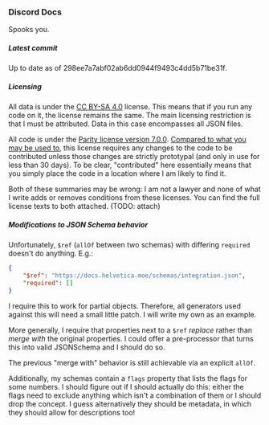 ### Discord Docs

Spooks you.

##### Latest commit

Up to date as of 298ee7a7abf02ab6dd0944f9493c4dd5b71be31f.

##### Licensing

All data is under the [CC BY-SA 4.0](https://creativecommons.org/licenses/by-sa/4.0/) license. This means that if you run any code on it, the license remains the same. The main licensing restriction is that I must be attributed. Data in this case encompasses all JSON files.

All code is under the [Parity license version 7.0.0](https://paritylicense.com/versions/7.0.0). [Compared to what you may be used to](https://github.com/licensezero/parity-public-license#comparing), this license requires any changes to the code to be contributed unless those changes are strictly prototypal (and only in use for less than 30 days). To be clear, "contributed" here essentially means that you simply place the code in a location where I am likely to find it.

Both of these summaries may be wrong: I am not a lawyer and none of what I write adds or removes conditions from these licenses. You can find the full license texts to both attached. (TODO: attach)

##### Modifications to JSON Schema behavior

Unfortunately, `$ref` (`allOf` between two schemas) with differing `required` doesn't do anything. E.g.:

```json
{
    "$ref": "https://docs.helvetica.moe/schemas/integration.json",
    "required": []
}
```

I require this to work for partial objects. Therefore, all generators used against this will need a small little patch. I will write my own as an example.

More generally, I require that properties next to a `$ref` *replace* rather than *merge with* the original properties. I could offer a pre-processor that turns this into valid JSONSchema and I should do so.

The previous "merge with" behavior is still achievable via an explicit `allOf`.

Additionally, my schemas contain a `flags` property that lists the flags for some numbers. I should figure out if I should actually do this: either the flags need to exclude anything which isn't a combination of them or I should drop the concept. I guess alternatively they should be metadata, in which they should allow for descriptions too!
